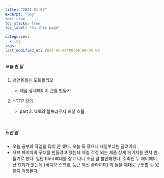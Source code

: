```yaml
---
title: "2021-01-05"
excerpt: "log"
toc: true
toc_sticky: true
toc_label: "On this page"

categories:
  - log
tags:
last_modified_at: 2020-01-05T08:06:00-05:00
---
```


##### 오늘 한 일

1. 뱅앤올룹슨 포트폴리오

   - 제품 상세페이지 큰틀 만들기

2. HTTP 강의

   - part 2. URI와 웹브라우저 요청 흐름

<br />

##### 느낀 점

- 오늘 공부와 작업을 많이 안 했다. 오늘 푹 잤으니 내일부터는 달려야지.
- 서브 페이지의 푸터를 만들려고 했는데 제일 걱정 되는 제품 상세 페이지를 먼저 만들기로 했다. 일단 html 뼈대를 잡고 나니 조금 덜 불안해졌다. 주축인 두 애니메이션 효과가 있는데 (비디오 스크롤, 둥근 회전 슬라이더) 이 둘을 제대로 구현할 수 있을지 걱정된다.
